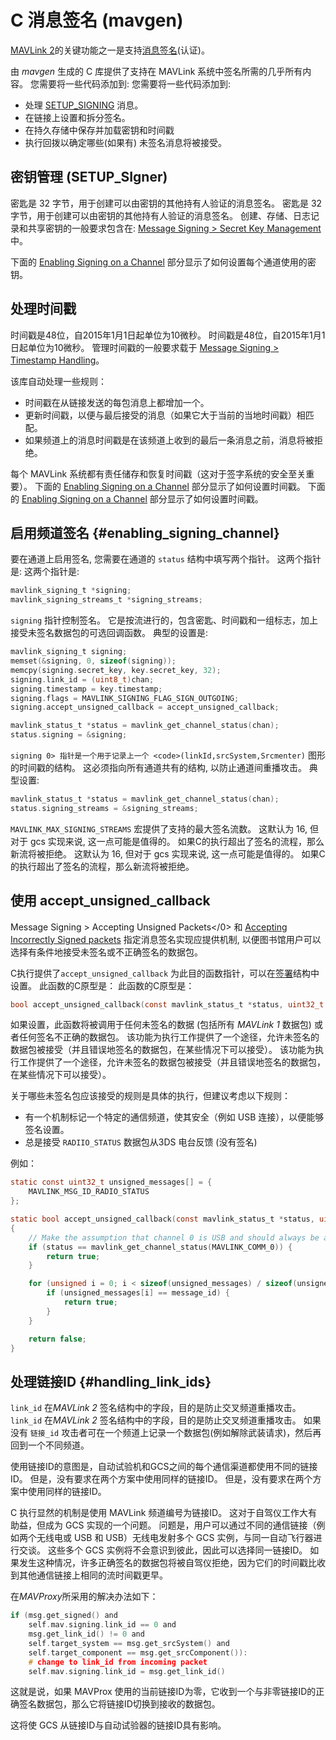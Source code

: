 # C 消息签名 (mavgen)

[MAVLink 2](../guide/mavlink_2.md)的关键功能之一是支持[消息签名](../guide/message_signing.md)(认证)。

由 *mavgen* 生成的 C 库提供了支持在 MAVLink 系统中签名所需的几乎所有内容。 您需要将一些代码添加到: 您需要将一些代码添加到:

- 处理 [SETUP_SIGNING](../messages/common.md#SETUP_SIGNING) 消息。
- 在链接上设置和拆分签名。
- 在持久存储中保存并加载密钥和时间戳
- 执行回拨以确定哪些(如果有) 未签名消息将被接受。

## 密钥管理 (SETUP_SIgner)

密匙是 32 字节，用于创建可以由密钥的其他持有人验证的消息签名。 密匙是 32 字节，用于创建可以由密钥的其他持有人验证的消息签名。 创建、存储、日志记录和共享密钥的一般要求包含在: [Message Signing > Secret Key Management](../guide/message_signing.md#secret_key) 中。

下面的 [Enabling Signing on a Channel](#enabling_signing_channel) 部分显示了如何设置每个通道使用的密钥。

<!--
The [SETUP_SIGNING](../messages/common.md#SETUP_SIGNING) message should generally be used for sharing the secret key, and support for it must be implemented on both sending and receiving systems. Receiving systems must also store the key in secure storage.

how pass key to system after calculation? i.e. is there a set-key method?
What this should show is

- how to generate sha256 from paraphrase
- how to handle received message and store the key (on nuttx and Linux)
-->

## 处理时间戳

时间戳是48位，自2015年1月1日起单位为10微秒。 时间戳是48位，自2015年1月1日起单位为10微秒。 管理时间戳的一般要求载于 [Message Signing > Timestamp Handling](../guide/message_signing.md#timestamp)。

该库自动处理一些规则：

- 时间戳在从链接发送的每包消息上都增加一个。
- 更新时间戳，以便与最后接受的消息（如果它大于当前的当地时间戳）相匹配。
- 如果频道上的消息时间戳是在该频道上收到的最后一条消息之前，消息将被拒绝。

每个 MAVLink 系统都有责任储存和恢复时间戳（这对于签字系统的安全至关重要）。 下面的 [Enabling Signing on a Channel](#enabling_signing_channel) 部分显示了如何设置时间戳。 下面的 [Enabling Signing on a Channel](#enabling_signing_channel) 部分显示了如何设置时间戳。

<!--
For systems where the time since 1/1/1970 is available (the unix epoch) you can use an offset in seconds of 1420070400.
It is the responsibility of each MAVLink system to store and restore the timestamp into persistent storage (this is critical for the security of the signing system).

* The current timestamp should be stored regularly in persistent storage (suggested at least once a minute)
* The timestamp used on startup should be the maximum of the timestamp implied by the system clock and the stored timestamp
* If the system does not have a RTC mechanism then it should update its timestamp when GPS lock is achieved. The maximum of the timestamp from the GPS and the stored timestamp should be used
* The timestamp should be incremented by one on each message sent on a particular link. This is done for you by the generated headers.
* When a correctly signed message is decoded the timestamp should be replaced by the timestamp of the incoming message if that timestamp is greater than the current timestamp. This is done for you by the generated headers
* The timestamp on incoming signed messages should be checked against the previous timestamp for the incoming `(linkID,srcSystem,SrcComponent)` tuple and the message rejected if it is smaller. This is done for you by generated headers.
* If there is no previous message with the given `(linkID,srcSystem,SrcComponent)` then the timestamp should be accepted if it not more than 6 million (one minute) behind the current timestamp
-->

## 启用频道签名 {#enabling_signing_channel}

要在通道上启用签名, 您需要在通道的 `status` 结构中填写两个指针。 这两个指针是: 这两个指针是:

```c
mavlink_signing_t *signing;
mavlink_signing_streams_t *signing_streams;
```

`signing` 指针控制签名。 它是按流进行的，包含密匙、时间戳和一组标志，加上接受未签名数据包的可选回调函数。 典型的设置是:

```c
mavlink_signing_t signing;
memset(&signing, 0, sizeof(signing));
memcpy(signing.secret_key, key.secret_key, 32);
signing.link_id = (uint8_t)chan;
signing.timestamp = key.timestamp; 
signing.flags = MAVLINK_SIGNING_FLAG_SIGN_OUTGOING;
signing.accept_unsigned_callback = accept_unsigned_callback;

mavlink_status_t *status = mavlink_get_channel_status(chan);
status.signing = &signing;
```

`signing 0> 指针是一个用于记录上一个 <code>(linkId,srcSystem,Srcmenter)` 图形的时间戳的结构。 这必须指向所有通道共有的结构, 以防止通道间重播攻击。 典型设置:

```c
mavlink_status_t *status = mavlink_get_channel_status(chan);
status.signing_streams = &signing_streams;
```

`MAVLINK_MAX_SIGNING_STREAMS` 宏提供了支持的最大签名流数。 这默认为 16, 但对于 gcs 实现来说, 这一点可能是值得的。 如果C的执行超出了签名的流程，那么新流将被拒绝。 这默认为 16, 但对于 gcs 实现来说, 这一点可能是值得的。 如果C的执行超出了签名的流程，那么新流将被拒绝。

## 使用 accept_unsigned_callback

Message Signing > Accepting Unsigned Packets</0> 和 [Accepting Incorrectly Signed packets](../guide/message_signing.md#accepting_incorrectly_signed_packets) 指定消息签名实现应提供机制, 以便图书馆用户可以选择有条件地接受未签名或不正确签名的数据包。

C执行提供了`accept_unsigned_callback` 为此目的函数指针，可以在[签署](#enabling_signing_channel)结构中设置。 此函数的C原型是： 此函数的C原型是：

```c
bool accept_unsigned_callback(const mavlink_status_t *status, uint32_t msgId);
```

如果设置，此函数将被调用于任何未签名的数据 (包括所有 *MAVLink 1* 数据包) 或者任何签名不正确的数据包。 该功能为执行工作提供了一个途径，允许未签名的数据包被接受（并且错误地签名的数据包，在某些情况下可以接受）。 该功能为执行工作提供了一个途径，允许未签名的数据包被接受（并且错误地签名的数据包，在某些情况下可以接受）。

关于哪些未签名包应该接受的规则是具体的执行，但建议考虑以下规则：

- 有一个机制标记一个特定的通信频道，使其安全（例如 USB 连接），以便能够签名设置。
- 总是接受 `RADIIO_STATUS` 数据包从3DS 电台反馈 (没有签名)

例如：

```c
static const uint32_t unsigned_messages[] = {
    MAVLINK_MSG_ID_RADIO_STATUS
};

static bool accept_unsigned_callback(const mavlink_status_t *status, uint32_t message_id)
{
    // Make the assumption that channel 0 is USB and should always be accessible
    if (status == mavlink_get_channel_status(MAVLINK_COMM_0)) {
        return true;
    }

    for (unsigned i = 0; i < sizeof(unsigned_messages) / sizeof(unsigned_messages[0]); i++) {
        if (unsigned_messages[i] == message_id) {
            return true;
        }
    }

    return false;
}
```

## 处理链接ID {#handling_link_ids}

`link_id` 在*MAVLink 2* 签名结构中的字段，目的是防止交叉频道重播攻击。 `link_id` 在*MAVLink 2* 签名结构中的字段，目的是防止交叉频道重播攻击。 如果没有 `链接_id` 攻击者可在一个频道上记录一个数据包(例如解除武装请求)，然后再回到一个不同频道。

使用链接ID的意图是，自动试验机和GCS之间的每个通信渠道都使用不同的链接ID。 但是，没有要求在两个方案中使用同样的链接ID。 但是，没有要求在两个方案中使用同样的链接ID。

C 执行显然的机制是使用 MAVLink 频道编号为链接ID。 这对于自驾仪工作大有助益，但成为 GCS 实现的一个问题。 问题是，用户可以通过不同的通信链接（例如两个无线电或 USB 和 USB）无线电发射多个 GCS 实例，与同一自动飞行器进行交谈。 这些多个 GCS 实例将不会意识到彼此，因此可以选择同一链接ID。 如果发生这种情况，许多正确签名的数据包将被自驾仪拒绝，因为它们的时间戳比收到其他通信链接上相同的流时间戳更早。

在*MAVProxy*所采用的解决办法如下：

```c
if (msg.get_signed() and
    self.mav.signing.link_id == 0 and
    msg.get_link_id() != 0 and
    self.target_system == msg.get_srcSystem() and
    self.target_component == msg.get_srcComponent()):
    # change to link_id from incoming packet
    self.mav.signing.link_id = msg.get_link_id()
```

这就是说，如果 MAVProx 使用的当前链接ID为零，它收到一个与非零链接ID的正确签名数据包，那么它将链接ID切换到接收的数据包。

这将使 GCS 从链接ID与自动试验器的链接ID具有影响。